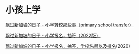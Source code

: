 # 小孩上学

[飘过新加坡的日子 - 小学转校那些事（primary school transfer）](https://www.kuact.com/post/2022-12-30---%E9%A3%98%E8%BF%87%E6%96%B0%E5%8A%A0%E5%9D%A1%E7%9A%84%E6%97%A5%E5%AD%90---%E5%B0%8F%E5%AD%A6%E8%BD%AC%E6%A0%A1%E9%82%A3%E4%BA%9B%E4%BA%8Bprimary-school-transfer/)

[飘过新加坡的日子 - 小学报名，抽签（2022版）](https://www.kuact.com/post/2022-08-22---%E9%A3%98%E8%BF%87%E6%96%B0%E5%8A%A0%E5%9D%A1%E7%9A%84%E6%97%A5%E5%AD%90---%E5%B0%8F%E5%AD%A6%E6%8A%A5%E5%90%8D%E6%8A%BD%E7%AD%BE2022%E7%89%88/)

[飘过新加坡的日子 - 小学报名，抽签，学校名额以及排名](https://www.kuact.com/post/2020-08-06---%E9%A3%98%E8%BF%87%E6%96%B0%E5%8A%A0%E5%9D%A1%E7%9A%84%E6%97%A5%E5%AD%90---%E5%B0%8F%E5%AD%A6%E6%8A%A5%E5%90%8D%E6%8A%BD%E7%AD%BE%E5%AD%A6%E6%A0%A1%E5%90%8D%E9%A2%9D%E4%BB%A5%E5%8F%8A%E6%8E%92%E5%90%8D/)(2020)
